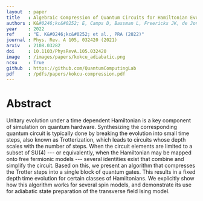 ```yaml
---
layout  : paper
title   : Algebraic Compression of Quantum Circuits for Hamiltonian Evolution
authors : K&#0246;kc&#0252; E, Camps D, Bassman L, Freericks JK, de Jong WA, Van Beeumen R, Kemper AF
year    : 2022
ref     : "E. K&#0246;kc&#0252; et al., PRA (2022)"
journal : Phys. Rev. A 105, 032420 (2021)
arxiv   : 2108.03282
doi     : 10.1103/PhysRevA.105.032420
image   : /images/papers/kokcu_adiabatic.png
ncsu    : True
github  : https://github.com/QuantumComputingLab
pdf     : /pdfs/papers/kokcu-compression.pdf
---
```


# Abstract
Unitary evolution under a time dependent Hamiltonian is a key component of simulation on quantum hardware. Synthesizing the corresponding quantum circuit is typically done by breaking the evolution into small time steps, also known as Trotterization, which leads to circuits whose depth scales with the number of steps. When the circuit elements are limited to a subset of SU(4) --- or equivalently, when the Hamiltonian may be mapped onto free fermionic models --- several identities exist that combine and simplify the circuit. Based on this, we present an algorithm that compresses the Trotter steps into a single block of quantum gates. This results in a fixed depth time evolution for certain classes of Hamiltonians. We explicitly show how this algorithm works for several spin models, and demonstrate its use for adiabatic state preparation of the transverse field Ising model. 
